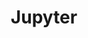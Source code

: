 ---
title: Jupyter
homepage: https://jupyter.org/
description: Interactive notebook coding environment
---